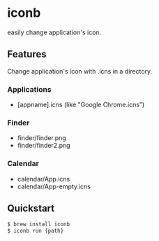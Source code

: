 # iconb

easily change application's icon.

## Features

Change application's icon with .icns in a directory.

### Applications

- [appname].icns (like "Google Chrome.icns")

### Finder

- finder/finder.png
- finder/finder2.png

### Calendar

- calendar/App.icns
- calendar/App-empty.icns

## Quickstart

```bash
$ brew install iconb
$ iconb run {path}
```
